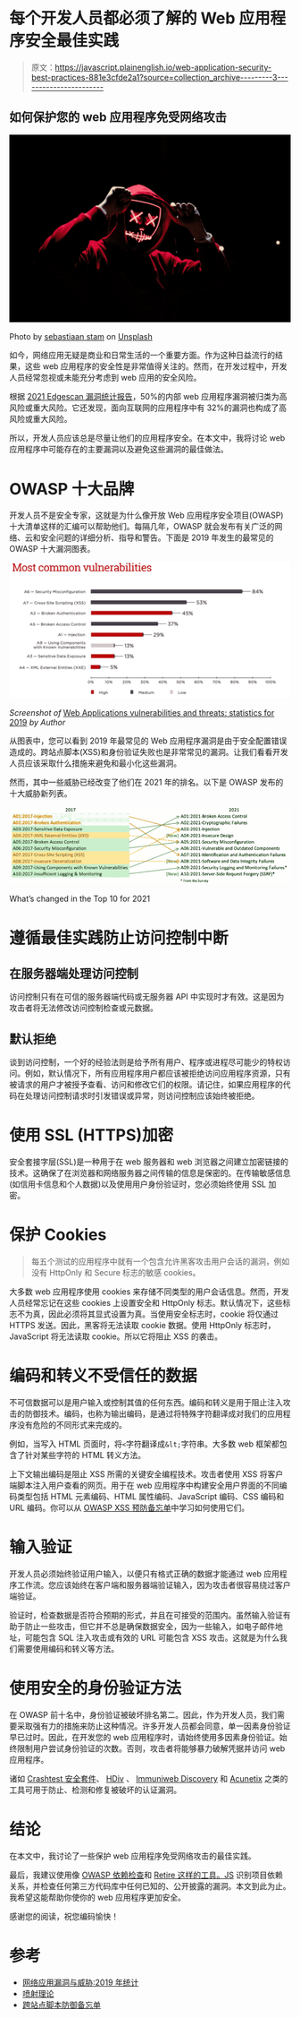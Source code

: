 # 每个开发人员都必须了解的 Web 应用程序安全最佳实践

> 原文：<https://javascript.plainenglish.io/web-application-security-best-practices-881e3cfde2a1?source=collection_archive---------3----------------------->

## 如何保护您的 web 应用程序免受网络攻击

![](img/37e5eb4f00c27c417e573f81fb77eacf.png)

Photo by [sebastiaan stam](https://unsplash.com/@sebastiaanstam?utm_source=medium&utm_medium=referral) on [Unsplash](https://unsplash.com?utm_source=medium&utm_medium=referral)

如今，网络应用无疑是商业和日常生活的一个重要方面。作为这种日益流行的结果，这些 web 应用程序的安全性是非常值得关注的。然而，在开发过程中，开发人员经常忽视或未能充分考虑到 web 应用的安全风险。

根据 [2021 Edgescan 漏洞统计报告](https://info.edgescan.com/vulnerability-stats-report-2021)，50%的内部 web 应用程序漏洞被归类为高风险或重大风险。它还发现，面向互联网的应用程序中有 32%的漏洞也构成了高风险或重大风险。

所以，开发人员应该总是尽量让他们的应用程序安全。在本文中，我将讨论 web 应用程序中可能存在的主要漏洞以及避免这些漏洞的最佳做法。

# OWASP 十大品牌

开发人员不是安全专家，这就是为什么像开放 Web 应用程序安全项目(OWASP)十大清单这样的汇编可以帮助他们。每隔几年，OWASP 就会发布有关广泛的网络、云和安全问题的详细分析、指导和警告。下面是 2019 年发生的最常见的 OWASP 十大漏洞图表。

![](img/e7e18d779356f99d72e63381ed89ceb3.png)

*Screenshot of* [Web Applications vulnerabilities and threats: statistics for 2019](https://www.ptsecurity.com/ww-en/analytics/web-vulnerabilities-2020/#id2) *by Author*

从图表中，您可以看到 2019 年最常见的 Web 应用程序漏洞是由于安全配置错误造成的。跨站点脚本(XSS)和身份验证失败也是非常常见的漏洞。让我们看看开发人员应该采取什么措施来避免和最小化这些漏洞。

然而，其中一些威胁已经改变了他们在 2021 年的排名。以下是 OWASP 发布的十大威胁新列表。

![](img/34c2de267b47f55b3a145ba9eefb7f17.png)

What’s changed in the Top 10 for 2021

# 遵循最佳实践防止访问控制中断

## 在服务器端处理访问控制

访问控制只有在可信的服务器端代码或无服务器 API 中实现时才有效。这是因为攻击者将无法修改访问控制检查或元数据。

## 默认拒绝

谈到访问控制，一个好的经验法则是给予所有用户、程序或进程尽可能少的特权访问。例如，默认情况下，所有应用程序用户都应该被拒绝访问应用程序资源，只有被请求的用户才被授予查看、访问和修改它们的权限。请记住，如果应用程序的代码在处理访问控制请求时引发错误或异常，则访问控制应该始终被拒绝。

# 使用 SSL (HTTPS)加密

安全套接字层(SSL)是一种用于在 web 服务器和 web 浏览器之间建立加密链接的技术。这确保了在浏览器和网络服务器之间传输的信息是保密的。在传输敏感信息(如信用卡信息和个人数据)以及使用用户身份验证时，您必须始终使用 SSL 加密。

# 保护 Cookies

> 每五个测试的应用程序中就有一个包含允许黑客攻击用户会话的漏洞，例如没有 HttpOnly 和 Secure 标志的敏感 cookies。

大多数 web 应用程序使用 cookies 来存储不同类型的用户会话信息。然而，开发人员经常忘记在这些 cookies 上设置安全和 HttpOnly 标志。默认情况下，这些标志不为真，因此必须将其显式设置为真。当使用安全标志时，cookie 将仅通过 HTTPS 发送。因此，黑客将无法读取 cookie 数据。使用 HttpOnly 标志时，JavaScript 将无法读取 cookie。所以它将阻止 XSS 的袭击。

# 编码和转义不受信任的数据

不可信数据可以是用户输入或控制其值的任何东西。编码和转义是用于阻止注入攻击的防御技术。编码，也称为输出编码，是通过将特殊字符翻译成对我们的应用程序没有危险的不同形式来完成的。

例如，当写入 HTML 页面时，将`<`字符翻译成`&lt;`字符串。大多数 web 框架都包含了针对某些字符的 HTML 转义方法。

上下文输出编码是阻止 XSS 所需的关键安全编程技术。攻击者使用 XSS 将客户端脚本注入用户查看的网页。用于在 web 应用程序中构建安全用户界面的不同编码类型包括 HTML 元素编码、HTML 属性编码、JavaScript 编码、CSS 编码和 URL 编码。你可以从 [OWASP XSS 预防备忘单](https://cheatsheetseries.owasp.org/cheatsheets/Cross_Site_Scripting_Prevention_Cheat_Sheet.html)中学习如何使用它们。

# 输入验证

开发人员必须始终验证用户输入，以便只有格式正确的数据才能通过 web 应用程序工作流。您应该始终在客户端和服务器端验证输入，因为攻击者很容易绕过客户端验证。

验证时，检查数据是否符合预期的形式，并且在可接受的范围内。虽然输入验证有助于防止一些攻击，但它并不总是确保数据安全，因为一些输入，如电子邮件地址，可能包含 SQL 注入攻击或有效的 URL 可能包含 XSS 攻击。这就是为什么我们需要使用编码和转义等方法。

# 使用安全的身份验证方法

在 OWASP 前十名中，身份验证被破坏排名第二。因此，作为开发人员，我们需要采取强有力的措施来防止这种情况。许多开发人员都会同意，单一因素身份验证早已过时。因此，在开发您的 web 应用程序时，请始终使用多因素身份验证。始终限制用户尝试身份验证的次数。否则，攻击者将能够暴力破解凭据并访问 web 应用程序。

诸如 [Crashtest 安全套件](https://crashtest-security.com/)、 [HDiv](https://hdivsecurity.com/) 、 [Immuniweb Discovery](https://www.immuniweb.com/products/discovery/) 和 [Acunetix](https://www.acunetix.com/) 之类的工具可用于防止、检测和修复被破坏的认证漏洞。

# 结论

在本文中，我讨论了一些保护 web 应用程序免受网络攻击的最佳实践。

最后，我建议使用像 [OWASP 依赖检查](https://github.com/jeremylong/DependencyCheck)和 [Retire 这样的工具。JS](https://github.com/retirejs/retire.js/) 识别项目依赖关系，并检查任何第三方代码库中任何已知的、公开披露的漏洞。本文到此为止。我希望这能帮助你使你的 web 应用程序更加安全。

感谢您的阅读，祝您编码愉快！

# 参考

*   [网络应用漏洞与威胁:2019 年统计](https://www.ptsecurity.com/ww-en/analytics/web-vulnerabilities-2020/#id2)
*   [喷射理论](https://owasp.org/www-community/Injection_Theory)
*   [跨站点脚本防御备忘单](https://cheatsheetseries.owasp.org/cheatsheets/Cross_Site_Scripting_Prevention_Cheat_Sheet.html)